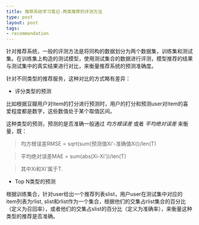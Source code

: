 ```yaml
--- 
title: 推荐系统学习笔记-两类推荐的评测方法
type: post
layout: post
tags: 
- recommendation
---
```


针对推荐系统，一般的评测方法是将同构的数据划分为两个数据集，训练集和测试集。在训练集上构造的测试模型，使用测试集合的数据进行评测，模型推荐的结果与测试集中的真实结果进行对比，来衡量推荐系统的预测准确度。

针对不同类型的推荐服务，这种对比的方式略有差异：

+ 评分类型的预测

 比如根据豆瓣用户对item的打分进行预测时，用户的打分和预测user对item的喜爱程度都是数字，这些数值处于某个取值区间。

 这种类型的预测，预测的是否准确一般通过 *均方根误差* 或者 *平均绝对误差* 来衡量，既：

> 均方根误差RMSE = sqrt(sum(预测值Xi'-准确值Xi))/len(T)  

> 平均绝对误差MAE = sum(abs(Xi-Xi'))/len(T)

>其中Xi和Xi'属于T.

+ Top N类型的预测

 根据训练集合，针对user给出一个推荐列表slist，用户user在测试集中对应的item列表为rlist, slist和rlist作为一个集合，根据他们的交集占rlist集合的百分比（定义为召回率），或者他们的交集占slist的百分比（定义为准确率），来衡量这种类型的推荐是否准确。